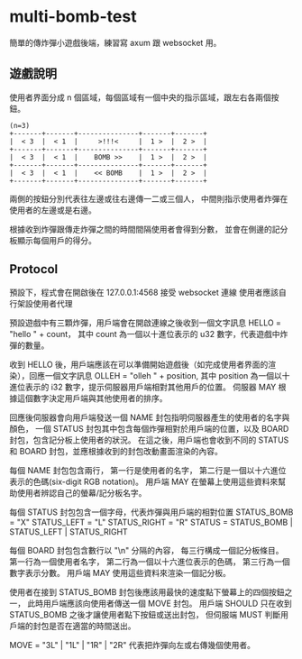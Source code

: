 # multi-bomb-test

簡單的傳炸彈小遊戲後端，練習寫 axum 跟 websocket 用。

## 遊戲說明

使用者界面分成 n 個區域，每個區域有一個中央的指示區域，跟左右各兩個按鈕。

```
(n=3)
+-------+-------+---------------+-------+-------+
|  < 3  |  < 1  |     >!!!<     |  1 >  |  2 >  |
+-------+-------+---------------+-------+-------+
|  < 3  |  < 1  |    BOMB >>    |  1 >  |  2 >  |
+-------+-------+---------------+-------+-------+
|  < 3  |  < 1  |    << BOMB    |  1 >  |  2 >  |
+-------+-------+---------------+-------+-------+
```

兩側的按鈕分別代表往左邊或往右邊傳一二或三個人，
中間則指示使用者炸彈在使用者的左邊或是右邊。

根據收到炸彈跟傳走炸彈之間的時間間隔使用者會得到分數，
並會在側邊的記分板顯示每個用戶的得分。

## Protocol

預設下，程式會在開啟後在 127.0.0.1:4568 接受 websocket 連線
使用者應該自行架設使用者代理

預設遊戲中有三顆炸彈，用戶端會在開啟連線之後收到一個文字訊息 HELLO = "hello " + count，
其中 count 為一個以十進位表示的 u32 數字，代表遊戲中炸彈的數量。

收到 HELLO 後，用戶端應該在可以準備開始遊戲後（如完成使用者界面的渲染），回應一個文字訊息 OLLEH = "olleh " + position, 
其中 position 為一個以十進位表示的 i32 數字，提示伺服器用戶端相對其他用戶的位置。
伺服器 MAY 根據這個數字決定用戶端與其他使用者的排序。

回應後伺服器會向用戶端發送一個 NAME 封包指明伺服器產生的使用者的名字與顏色，
一個 STATUS 封包其中包含每個炸彈相對於用戶端的位置，以及 BOARD 封包，包含記分板上使用者的狀況。
在這之後，用戶端也會收到不同的 STATUS 和 BOARD 封包，並應根據收到的封包改動畫面渲染的內容。

每個 NAME 封包包含兩行，
第一行是使用者的名字，
第二行是一個以十六進位表示的色碼(six-digit RGB notation)。
用戶端 MAY 在螢幕上使用這些資料來幫助使用者辨認自己的螢幕/記分板名字。

每個 STATUS 封包包含一個字母，代表炸彈與用戶端的相對位置
STATUS_BOMB = "X"
STATUS_LEFT = "L"
STATUS_RIGHT = "R"
STATUS = STATUS_BOMB | STATUS_LEFT | STATUS_RIGHT

每個 BOARD 封包包含數行以 "\n" 分隔的內容，
每三行構成一個記分板條目。
第一行為一個使用者名字，
第二行為一個以十六進位表示的色碼，
第三行為一個數字表示分數。
用戶端 MAY 使用這些資料來渲染一個記分板。

使用者在接到 STATUS_BOMB 封包後應該用最快的速度點下螢幕上的四個按鈕之一，
此時用戶端應該向使用者傳送一個 MOVE 封包。
用戶端 SHOULD 只在收到 STATUS_BOMB 之後才讓使用者點下按鈕或送出封包，
但伺服端 MUST 判斷用戶端的封包是否在適當的時間送出。

MOVE = "3L" | "1L" | "1R" | "2R"
代表把炸彈向左或右傳幾個使用者。
